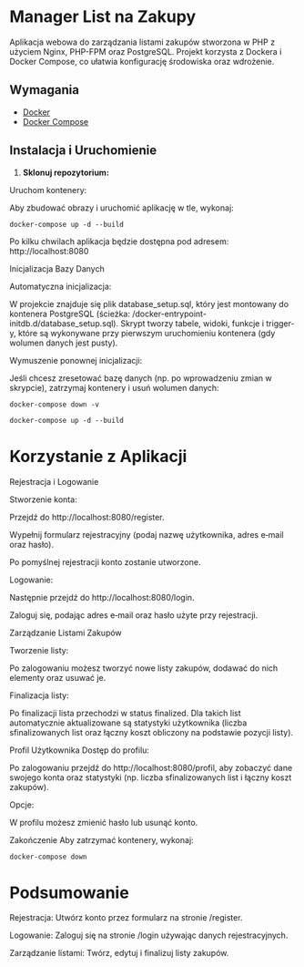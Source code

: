 # Manager List na Zakupy

Aplikacja webowa do zarządzania listami zakupów stworzona w PHP z użyciem Nginx, PHP-FPM oraz PostgreSQL. Projekt korzysta z Dockera i Docker Compose, co ułatwia konfigurację środowiska oraz wdrożenie.

## Wymagania

- [Docker](https://www.docker.com/)
- [Docker Compose](https://docs.docker.com/compose/)

## Instalacja i Uruchomienie

1. **Sklonuj repozytorium:**

Uruchom kontenery:

Aby zbudować obrazy i uruchomić aplikację w tle, wykonaj:


```
docker-compose up -d --build
```

Po kilku chwilach aplikacja będzie dostępna pod adresem:
http://localhost:8080

Inicjalizacja Bazy Danych

Automatyczna inicjalizacja:

W projekcie znajduje się plik database_setup.sql, który jest montowany do kontenera PostgreSQL (ścieżka: /docker-entrypoint-initdb.d/database_setup.sql). Skrypt tworzy tabele, widoki, funkcje i trigger-y, które są wykonywane przy pierwszym uruchomieniu kontenera (gdy wolumen danych jest pusty).

Wymuszenie ponownej inicjalizacji:

Jeśli chcesz zresetować bazę danych (np. po wprowadzeniu zmian w skrypcie), zatrzymaj kontenery i usuń wolumen danych:


```
docker-compose down -v

docker-compose up -d --build
```

# Korzystanie z Aplikacji
Rejestracja i Logowanie

Stworzenie konta:

Przejdź do http://localhost:8080/register.

Wypełnij formularz rejestracyjny (podaj nazwę użytkownika, adres e‑mail oraz hasło).

Po pomyślnej rejestracji konto zostanie utworzone.


Logowanie:

Następnie przejdź do http://localhost:8080/login.

Zaloguj się, podając adres e‑mail oraz hasło użyte przy rejestracji.

Zarządzanie Listami Zakupów

Tworzenie listy:

Po zalogowaniu możesz tworzyć nowe listy zakupów, dodawać do nich elementy oraz usuwać je.

Finalizacja listy:

Po finalizacji lista przechodzi w status finalized. Dla takich list automatycznie aktualizowane są statystyki użytkownika (liczba sfinalizowanych list oraz łączny koszt obliczony na podstawie pozycji listy).

Profil Użytkownika
Dostęp do profilu:

Po zalogowaniu przejdź do http://localhost:8080/profil, aby zobaczyć dane swojego konta oraz statystyki (np. liczba sfinalizowanych list i łączny koszt zakupów).

Opcje:

W profilu możesz zmienić hasło lub usunąć konto.



Zakończenie
Aby zatrzymać kontenery, wykonaj:

```
docker-compose down
```

# Podsumowanie

Rejestracja: Utwórz konto przez formularz na stronie /register.

Logowanie: Zaloguj się na stronie /login używając danych rejestracyjnych.

Zarządzanie listami: Twórz, edytuj i finalizuj listy zakupów.
